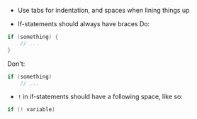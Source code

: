- Use tabs for indentation, and spaces when lining things up

- If-statements should always have braces
Do: 
```cpp
if (something) {
    // ...
}
```
Don't:
```cpp
if (something)
    // ...
```

- `!` in if-statements should have a following space, like so:
```cpp
if (! variable)
```
